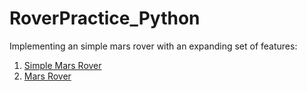 # RoverPractice_Python
Implementing an simple mars rover with an expanding set of features:

1. [Simple Mars Rover](https://katalyst.codurance.com/simple-mars-rover)
2. [Mars Rover](https://katalyst.codurance.com/mars-rover)